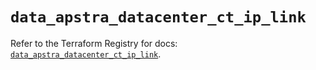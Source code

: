 # `data_apstra_datacenter_ct_ip_link`

Refer to the Terraform Registry for docs: [`data_apstra_datacenter_ct_ip_link`](https://registry.terraform.io/providers/juniper/apstra/0.94.0/docs/data-sources/datacenter_ct_ip_link).
